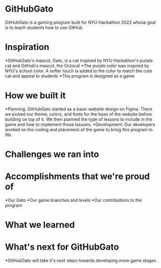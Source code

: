 # GitHubGato
GitHubGato is a gaming program built for NYU Hackathon 2022 whose goal is to teach students how to use GitHub
# Inspiration
*GitHubGato's mascot, Gato, is a cat inspired by NYU Hackathon's purple cat and GitHub's mascot, the Octocat
*The purple color was inspired by NYU's school color. A softer touch is added to the color to match the cute cat and appeal to students
*This program is designed as a game
# How we built it
*Planning: GitHubGato started as a basic website design on Figma. There we picked our theme, colors, and fonts for the base of the website before building on top of it. We then planned the type of lessons to include in the game and how to implement those lessons.
*Development: Our developers worked on the coding and placement of the game to bring this program to life.
# Challenges we ran into
# Accomplishments that we're proud of
*Our Gato
*Our game branches and levels
*Our contributions to the program
# What we learned
# What's next for GitHubGato
*GitHubGato will take it's next steps towards developing more game stages

